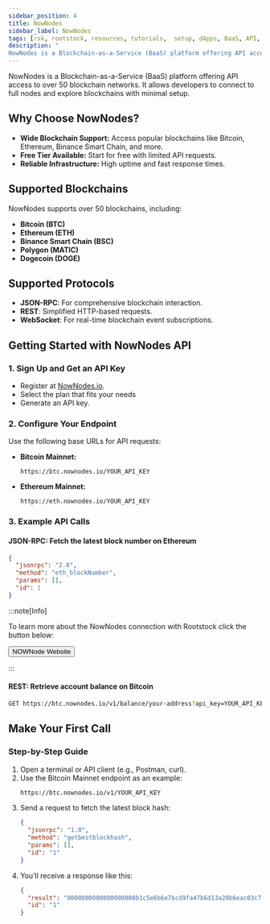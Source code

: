 ```yaml
---
sidebar_position: 4
title: NowNodes
sidebar_label: NowNodes
tags: [rsk, rootstock, resources, tutorials,  setup, dApps, BaaS, API, Nodes, NowNodes]
description: "
NowNodes is a Blockchain-as-a-Service (BaaS) platform offering API access to over 50 blockchain networks. It allows developers to connect to full nodes and explore blockchains with minimal setup. "
---
```


NowNodes is a Blockchain-as-a-Service (BaaS) platform offering API access to over 50 blockchain networks. It allows developers to connect to full nodes and explore blockchains with minimal setup.  

## Why Choose NowNodes?  
- **Wide Blockchain Support:** Access popular blockchains like Bitcoin, Ethereum, Binance Smart Chain, and more.  
- **Free Tier Available:** Start for free with limited API requests.  
- **Reliable Infrastructure:** High uptime and fast response times.  


## Supported Blockchains  
NowNodes supports over 50 blockchains, including:  
- **Bitcoin (BTC)**  
- **Ethereum (ETH)**  
- **Binance Smart Chain (BSC)**  
- **Polygon (MATIC)**  
- **Dogecoin (DOGE)**  

## Supported Protocols  
- **JSON-RPC**: For comprehensive blockchain interaction.  
- **REST**: Simplified HTTP-based requests.  
- **WebSocket**: For real-time blockchain event subscriptions.  



## **Getting Started with NowNodes API**  

### 1. Sign Up and Get an API Key  
- Register at [NowNodes.io](https://nownodes.io).  
- Select the plan that fits your needs
- Generate an API key.  

### 2. Configure Your Endpoint  
Use the following base URLs for API requests:  
- **Bitcoin Mainnet:**  
  ```
  https://btc.nownodes.io/YOUR_API_KEY
  ```  
- **Ethereum Mainnet:**  
  ```
  https://eth.nownodes.io/YOUR_API_KEY
  ```  

### 3. Example API Calls  
#### JSON-RPC: Fetch the latest block number on Ethereum  
```json
{
  "jsonrpc": "2.0",
  "method": "eth_blockNumber",
  "params": [],
  "id": 1
}
```  

:::note[Info]

 To learn more about the NowNodes connection with Rootstock  click the button below:
 
<Button href="https://nownodes.io/nodes/rsk" align="left">NOWNode Website</Button>

:::

#### REST: Retrieve account balance on Bitcoin  
```bash
GET https://btc.nownodes.io/v1/balance/your-address?api_key=YOUR_API_KEY
```  



## **Make Your First Call**  

### Step-by-Step Guide  
1. Open a terminal or API client (e.g., Postman, curl).  
2. Use the Bitcoin Mainnet endpoint as an example:  
   ```bash
   https://btc.nownodes.io/v1/YOUR_API_KEY
   ```  
3. Send a request to fetch the latest block hash:  
   ```json
   {
     "jsonrpc": "1.0",
     "method": "getbestblockhash",
     "params": [],
     "id": "1"
   }
   ```  
4. You’ll receive a response like this:  
   ```json
   {
     "result": "0000000000000000000b1c5e6b6e7bcd9fa47b6d13a20b6eac03c76a66b4f3ad",
     "id": "1"
   }
   ```  